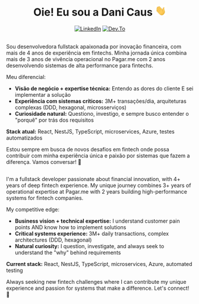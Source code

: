 <h1 align="center"> Oie! Eu sou a Dani Caus <img src="https://raw.githubusercontent.com/ABSphreak/ABSphreak/master/gifs/Hi.gif" width="30"> </h1> 

<div id="social" align="center">
  <a href="https://www.linkedin.com/in/danielacaus/" target="_blank" data-description="LinkedIn" data-fontawesome-unicode-icon="f08c" data-color="#0a66c2"><img src="https://img.shields.io/badge/-LinkedIn-%230077B5?style=for-the-badge&logo=linkedin&logoColor=white" alt="LinkedIn" target="_blank"></a>
  <a href="https://dev.to/danicaus" target="_blank" data-description="Dev.To" data-fontawesome-unicode-icon="f6cc" data-color="#FFFFFF"><img src="https://img.shields.io/badge/-DevTo-%230077B5?style=for-the-badge&logo=dev.to&logoColor=white&labelColor=black&color=black" alt="Dev.To" target="_blank"></a>
</div>

<br>

<div id="portuguese_profile">
  <p>Sou desenvolvedora fullstack apaixonada por inovação financeira, com mais de 4 anos de experiência em fintechs. Minha jornada única combina mais de 3 anos de vivência operacional no Pagar.me com 2 anos desenvolvendo sistemas de alta performance para fintechs.</p>
  <p>Meu diferencial:</p>
  <ul>
    <li><b>Visão de negócio + expertise técnica:</b> Entendo as dores do cliente E sei implementar a solução</li>
    <li><b>Experiência com sistemas críticos:</b> 3M+ transações/dia, arquiteturas complexas (DDD, hexagonal, microsserviços)</li>
    <li><b>Curiosidade natural:</b> Questiono, investigo, e sempre busco entender o "porquê" por trás dos requisitos</li>
  </ul>
  <p><b>Stack atual:</b> React, NestJS, TypeScript, microservices, Azure, testes automatizados</p>
  <p>Estou sempre em busca de novos desafios em fintech onde possa contribuir com minha experiência única e paixão por sistemas que fazem a diferença. Vamos conversar! 🚀</p>
</div>

##

<div id="english_profile">
  <p>I'm a fullstack developer passionate about financial innovation, with 4+ years of deep fintech experience. My unique journey combines 3+ years of operational expertise at Pagar.me with 2 years building high-performance systems for fintech companies.</p>
  <p>My competitive edge:</p>
  <ul>
    <li><b>Business vision + technical expertise:</b> I understand customer pain points AND know how to implement solutions</li>
    <li><b> Critical systems experience:</b> 3M+ daily transactions, complex architectures (DDD, hexagonal)</li>
    <li><b>Natural curiosity:</b> I question, investigate, and always seek to understand the "why" behind requirements</li>
  </ul>
  <p><b>Current stack:</b> React, NestJS, TypeScript, microservices, Azure, automated testing</p>
  <p>Always seeking new fintech challenges where I can contribute my unique experience and passion for systems that make a difference. Let's connect! 🚀</p>

</div>
